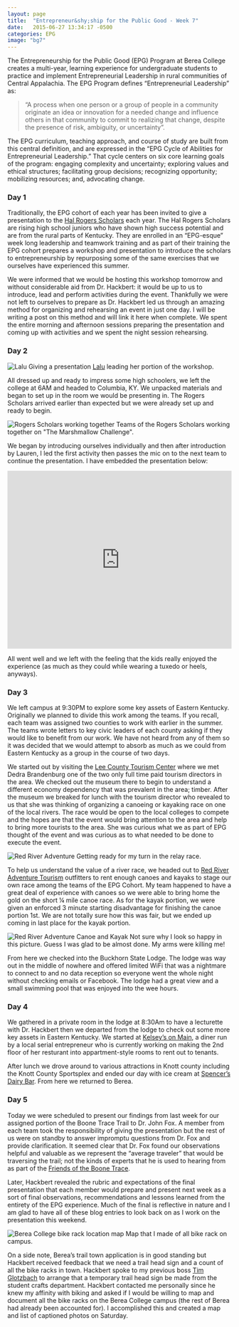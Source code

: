```yaml
---
layout: page
title:  "Entrepreneur&shy;ship for the Public Good - Week 7"
date:   2015-06-27 13:34:17 -0500
categories: EPG
image: "bg7"
---
```

The Entrepreneurship for the Public Good (EPG) Program at Berea College creates a multi-year, learning experience for undergraduate students to practice and implement Entrepreneurial Leadership in rural communities of Central Appalachia. The EPG Program defines “Entrepreneurial Leadership” as:

>    “A process when one person or a group of people in a community originate an idea or innovation for a needed change and influence others in that community to commit to realizing that change, despite the presence of risk, ambiguity, or uncertainty”.

The EPG curriculum, teaching approach, and course of study are built from this central definition, and are expressed in the “EPG Cycle of Abilities for Entrepreneurial Leadership.” That cycle centers on six core learning goals of the program: engaging complexity and uncertainty; exploring values and ethical structures; facilitating group decisions; recognizing opportunity; mobilizing resources; and, advocating change.

### Day 1

Traditionally, the EPG cohort of each year has been invited to give a presentation to the [Hal Rogers Scholars](”http://centertech.com/leadership/rogers-scholars/”) each year. The Hal Rogers Scholars are rising high school juniors who have shown high success potential and are from the rural parts of Kentucky. They are enrolled in an “EPG-esque” week long leadership and teamwork training and as part of their training the EPG cohort prepares a workshop and presentation to introduce the scholars to entrepreneurship by repurposing some of the same exercises that we ourselves have experienced this summer.

We were informed that we would be hosting this workshop tomorrow and without considerable aid from Dr. Hackbert: it would be up to us to introduce, lead and perform activities during the event. Thankfully we were not left to ourselves to prepare as Dr. Hackbert led us through an amazing method for organizing and rehearsing an event in just one day. I will be writing a post on this method and will link it here when complete. We spent the entire morning and afternoon sessions preparing the presentation and coming up with activities and we spent the night session rehearsing.

### Day 2

![Lalu Giving a presentation](../../../../img/epg/presenting.jpg) <span class="caption text-muted"> [Lalu](https://www.linkedin.com/profile/view?id=422947031&authType=NAME_SEARCH&authToken=J8jA&locale=en_US&trk=tyah&trkInfo=clickedVertical%3Amynetwork%2Cidx%3A1-2-2%2CtarId%3A1435464568272%2Ctas%3Ak) leading her portion of the workshop.</span>

All dressed up and ready to impress some high schoolers, we left the college at 6AM and headed to Columbia, KY. We unpacked materials and began to set up in the room we would be presenting in. The Rogers Scholars arrived earlier than expected but we were already set up and ready to begin.

![Rogers Scholars working together](../../../../img/epg/collab.jpg) <span class="caption text-muted">Teams of the Rogers Scholars working together on "The Marshmallow Challenge".</span>

We began by introducing ourselves individually and then after introduction by Lauren, I led the first activity then passes the mic on to the next team to continue the presentation. I have embedded the presentation below:

<iframe src="https://www.slideshare.net/slideshow/embed_code/key/jQ5xbjnBefQ9wc" marginwidth="0" marginheight="0" scrolling="no" width="100%" frameborder="0" height="400px"></iframe>

All went well and we left with the feeling that the kids really enjoyed the experience (as much as they could while wearing a tuxedo or heels, anyways).

### Day 3

We left campus at 9:30PM to explore some key assets of Eastern Kentucky. Originally we planned to divide this work among the teams. If you recall, each team was assigned two counties to work with earlier in the summer. The teams wrote letters to key civic leaders of each county asking if they would like to benefit from our work. We have not heard from any of them so it was decided that we would attempt to absorb as much as we could from Eastern Kentucky as a group in the course of two days.

We started out by visiting the [Lee County Tourism Center](”http://www.yelp.com/biz/beattyville-lee-county-tourism-beattyville”) where we met Dedra Brandenburg one of the two only full time paid tourism directors in the area. We checked out the museum there to begin to understand a different economy dependency that was prevalent in the area; timber. After the museum we breaked for lunch with the tourism director who revealed to us that she was thinking of organizing a canoeing or kayaking race on one of the local rivers. The race would be open to the local colleges to compete and the hopes are that the event would bring attention to the area and help to bring more tourists to the area. She was curious what we as part of EPG thought of the event and was curious as to what needed to be done to execute the event.

![Red River Adventure](../../../../img/epg/kayaking_waiting.jpg) <span class="caption text-muted">Getting ready for my turn in the relay race.</span>

To help us understand the value of a river race, we headed out to [Red River Adventure Tourism](http://www.yelp.com/biz/red-river-adventure-frenchburg?osq=canoe) outfitters to rent enough canoes and kayaks to stage our own race among the teams of the EPG Cohort. My team happened to have a great deal of experience with canoes so we were able to bring home the gold on the short ¼ mile canoe race. As for the kayak portion, we were given an enforced 3 minute starting disadvantage for finishing the canoe portion 1st. We are not totally sure how this was fair, but we ended up coming in last place for the kayak portion.

![Red River Adventure Canoe and Kayak](../../../../img/epg/kayaking.jpg) <span class="caption text-muted">Not sure why I look so happy in this picture. Guess I was glad to be almost done. My arms were killing me!</span>

From here we checked into the Buckhorn State Lodge. The lodge was way out in the middle of nowhere and offered limited WiFi that was a nightmare to connect to and no data reception so everyone went the whole night without checking emails or Facebook. The lodge had a great view and a small swimming pool that was enjoyed into the wee hours.

### Day 4

We gathered in a private room in the lodge at 8:30Am to have a lecturette with Dr. Hackbert then we departed from the lodge to check out some more key assets in Eastern Kentucky. We started at [Kelsey’s on Main](http://www.yelp.com/biz/kelseys-on-main-jackson), a diner run by a local serial entrepreneur who is currently working on making the 2nd floor of her resturant into appartment-style rooms to rent out to tenants.

After lunch we drove around to various attractions in Knott county including the Knott County Sportsplex and ended our day with ice cream at [Spencer’s Dairy Bar](http://www.yelp.com/biz/spencers-dairy-bar-booneville). From here we returned to Berea.

### Day 5

Today we were scheduled to present our findings from last week for our assigned portion of the Boone Trace Trail to Dr. John Fox. A member from each team took the responsibility of giving the presentation but the rest of us were on standby to answer impromptu questions from Dr. Fox and provide clarification. It seemed clear that Dr. Fox found our observations helpful and valuable as we represent the “average traveler” that would be traversing the trail; not the kinds of experts that he is used to hearing from as part of the [Friends of the Boone Trace](https://www.facebook.com/groups/boonetrace1775/).

Later, Hackbert revealed the rubric and expectations of the final presentation that each member would prepare and present next week as a sort of final observations, recommendations and lessons learned from the entirety of the EPG experience. Much of the final is reflective in nature and I am glad to have all of these blog entries to look back on as I work on the presentation this weekend.

![Berea College bike rack location map](../../../../img/epg/bike-map.jpg) <span class="caption text-muted">Map that I made of all bike rack on campus.</span>

On a side note, Berea’s trail town application is in good standing but Hackbert received feedback that we need a trail head sign and a count of all the bike racks in town. Hackbert spoke to my previous boss [Tim Glotzbach](https://www.linkedin.com/profile/view?id=43767340&authType=NAME_SEARCH&authToken=Gflx&locale=en_US&trk=tyah&trkInfo=clickedVertical%3Amynetwork%2Cidx%3A1-1-1%2CtarId%3A1435462479234%2Ctas%3Atim%20glotzbach) to arrange that a temporary trail head sign be made from the student crafts department. Hackbert contacted me personally since he knew my affinity with biking and asked if I would be willing to map and document all the bike racks on the Berea College campus (the rest of Berea had already been accounted for). I accomplished this and created a map and list of captioned photos on Saturday.

